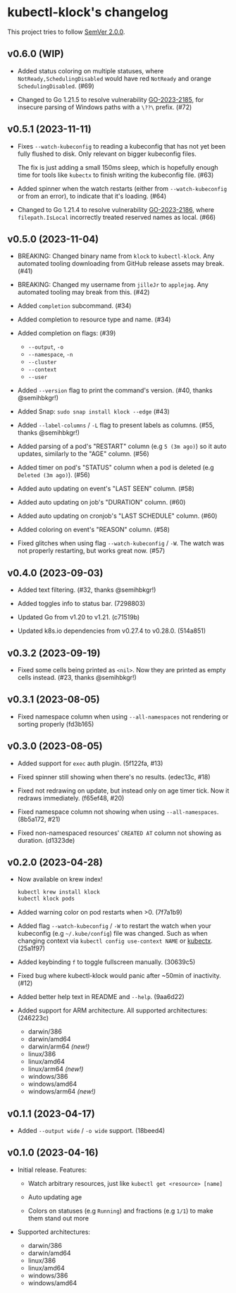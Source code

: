 <!--
SPDX-FileCopyrightText: 2023 Kalle Fagerberg

SPDX-License-Identifier: CC-BY-4.0
-->

# kubectl-klock's changelog

This project tries to follow [SemVer 2.0.0](https://semver.org/).

<!--
	When composing new changes to this list, try to follow convention.
	The WIP release shall be updated just before adding the Git tag.
	Replace (WIP) by (YYYY-MM-DD), e.g. (2021-02-09) for 9th of February, 2021
	A good source on conventions can be found here:
	https://changelog.md/
-->

## v0.6.0 (WIP)

- Added status coloring on multiple statuses,
  where `NotReady,SchedulingDisabled` would have red `NotReady`
  and orange `SchedulingDisabled`. (#69)

- Changed to Go 1.21.5 to resolve vulnerability [GO-2023-2185](https://pkg.go.dev/vuln/GO-2023-2185),
  for insecure parsing of Windows paths with a `\??\` prefix. (#72)

## v0.5.1 (2023-11-11)

- Fixes `--watch-kubeconfig` to reading a kubeconfig that has not yet been
  fully flushed to disk. Only relevant on bigger kubeconfig files.

  The fix is just adding a small 150ms sleep, which is hopefully enough time
  for tools like `kubectx` to finish writing the kubeconfig file. (#63)

- Added spinner when the watch restarts (either from `--watch-kubeconfig` or
  from an error), to indicate that it's loading. (#64)

- Changed to Go 1.21.4 to resolve vulnerability [GO-2023-2186](https://pkg.go.dev/vuln/GO-2023-2186),
  where `filepath.IsLocal` incorrectly treated reserved names as local. (#66)

## v0.5.0 (2023-11-04)

- BREAKING: Changed binary name from `klock` to `kubectl-klock`.
  Any automated tooling downloading from GitHub release assets may break. (#41)

- BREAKING: Changed my username from `jilleJr` to `applejag`.
  Any automated tooling may break from this. (#42)

- Added `completion` subcommand. (#34)

- Added completion to resource type and name. (#34)

- Added completion on flags: (#39)

  - `--output`, `-o`
  - `--namespace`, `-n`
  - `--cluster`
  - `--context`
  - `--user`

- Added `--version` flag to print the command's version.
  (#40, thanks @semihbkgr!)

- Added Snap: `sudo snap install klock --edge` (#43)

- Added `--label-columns` / `-L` flag to present labels as columns.
  (#55, thanks @semihbkgr!)

- Added parsing of a pod's "RESTART" column (e.g `5 (3m ago)`)
  so it auto updates, similarly to the "AGE" column. (#56)

- Added timer on pod's "STATUS" column when a pod is deleted
  (e.g `Deleted (3m ago)`). (#56)

- Added auto updating on event's "LAST SEEN" column. (#58)

- Added auto updating on job's "DURATION" column. (#60)

- Added auto updating on cronjob's "LAST SCHEDULE" column. (#60)

- Added coloring on event's "REASON" column. (#58)

- Fixed glitches when using flag `--watch-kubeconfig` / `-W`.
  The watch was not properly restarting, but works great now. (#57)

## v0.4.0 (2023-09-03)

- Added text filtering. (#32, thanks @semihbkgr!)

- Added toggles info to status bar. (7298803)

- Updated Go from v1.20 to v1.21. (c71519b)

- Updated k8s.io dependencies from v0.27.4 to v0.28.0. (514a851)

## v0.3.2 (2023-09-19)

- Fixed some cells being printed as `<nil>`. Now they are printed as empty
  cells instead. (#23, thanks @semihbkgr!)

## v0.3.1 (2023-08-05)

- Fixed namespace column when using `--all-namespaces` not rendering or
  sorting properly (fd3b165)

## v0.3.0 (2023-08-05)

- Added support for `exec` auth plugin. (5f122fa, #13)

- Fixed spinner still showing when there's no results. (edec13c, #18)

- Fixed not redrawing on update, but instead only on age timer tick.
  Now it redraws immediately. (f65ef48, #20)

- Fixed namespace column not showing when using `--all-namespaces`.
  (8b5a172, #21)

- Fixed non-namespaced resources' `CREATED AT` column not showing as duration.
  (d1323de)

## v0.2.0 (2023-04-28)

- Now available on krew index!

  ```bash
  kubectl krew install klock
  kubectl klock pods
  ```

- Added warning color on pod restarts when >0. (7f7a1b9)

- Added flag `--watch-kubeconfig` / `-W` to restart the watch when your
  kubeconfig (e.g `~/.kube/config`) file was changed. Such as when changing
  context via `kubectl config use-context NAME` or
  [kubectx](https://github.com/ahmetb/kubectx). (25a1f97)

- Added keybinding `f` to toggle fullscreen manually. (30639c5)

- Fixed bug where kubectl-klock would panic after ~50min of inactivity. (#12)

- Added better help text in README and `--help`. (9aa6d22)

- Added support for ARM architecture. All supported architectures: (246223c)

  - darwin/386
  - darwin/amd64
  - darwin/arm64 *(new!)*
  - linux/386
  - linux/amd64
  - linux/arm64 *(new!)*
  - windows/386
  - windows/amd64
  - windows/arm64 *(new!)*

## v0.1.1 (2023-04-17)

- Added `--output wide` / `-o wide` support. (18beed4)

## v0.1.0 (2023-04-16)

- Initial release. Features:

  - Watch arbitrary resources, just like `kubectl get <resource> [name]`

  - Auto updating age

  - Colors on statuses (e.g `Running`) and fractions (e.g `1/1`) to make them
    stand out more

- Supported architectures:

  - darwin/386
  - darwin/amd64
  - linux/386
  - linux/amd64
  - windows/386
  - windows/amd64
